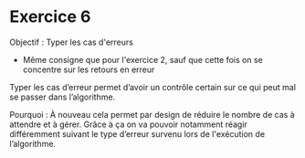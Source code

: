 # Exercice 6

Objectif : Typer les cas d'erreurs
- Même consigne que pour l'exercice 2, sauf que cette fois on se concentre sur les retours en erreur




Typer les cas d’erreur permet d’avoir un contrôle certain sur ce qui peut mal se passer dans l’algorithme.

Pourquoi :  À nouveau cela permet par design de réduire le nombre de cas à attendre et à gérer. Grâce à ça on va pouvoir  notamment réagir différemment suivant le type d’erreur survenu lors de l'exécution de l’algorithme.

